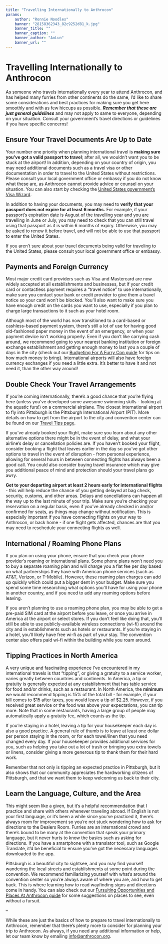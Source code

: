 ```yaml
---
title: "Travelling Internationally to Anthrocon"
params:
    author: "Ronnie Noodles"
    banner: "28158362343_82c9252d81_k.jpg"
    banner_title: ""
    banner_caption: ""
    banner_author: "AoLun"
    banner_url: ""
---
```


# Travelling Internationally to Anthrocon

As someone who travels internationally every year to attend Anthrocon, and has helped many furries from other continents do the same, I’d like to share some considerations and best practices for making sure you get here smoothly and with as few hiccups as possible. ***Remember that these are just general guidelines*** and may not apply to same to everyone, depending on your situation. Consult your government’s travel directions or guidelines if you have specific concerns!

## Ensure Your Travel Documents Are Up to Date

Your number one priority when planning international travel is **making sure you’ve got a valid passport to travel**; after all, we wouldn’t want you to be stuck at the airport! In addition, depending on your country of origin, you may need additional documents such as a travel visa or other documentation in order to travel to the United States without restrictions. Please consult your local government office or embassy if you do not know what these are, as Anthrocon cannot provide advice or counsel on your situation. You can also start by checking the [United States government’s Visa Wizard](https://travel.state.gov/content/travel/en/us-visas/visa-information-resources/wizard.html).

In addition to having your documents, you may need to **verify that your passport does not expire for at least 6 months.** For example, if your passport’s expiration date is August of the travelling year and you are travelling in June or July, you may need to check that you can still travel using that passport as it is within 6 months of expiry. Otherwise, you may be asked to renew it before travel, and will not be able to use that passport to enter the United States.

If you aren’t sure about your travel documents being valid for traveling to the United States, please consult your local government office or embassy.

## Payments and Foreign Currency

Most major credit card providers such as Visa and Mastercard are now widely accepted at all establishments and businesses, but if your credit card or contactless payment requires a “travel notice” to use internationally, make sure you contact your bank or credit provider to give them a travel notice so your card won’t be blocked. You’ll also want to make sure you have enough credit on the cards you want to use, especially if you plan to charge large transactions to it such as your hotel room.

Although most of the world has now transitioned to a card-based or cashless-based payment system, there’s still a lot of use for having good old-fashioned paper money in the event of an emergency, or when your payment device isn’t working properly. Even if you don’t like carrying cash around, we recommend going to your nearest banking institution or foreign exchange establishment and getting enough money to last you a couple of days in the city (check out our [Budgeting For A Furry Con guide](https://www.anthrocon.org/guides/budgeting-for-a-furry-con) for tips on how much money to bring). International airports will also have foreign currency exchanges if you need a little extra. It’s better to have it and not need it, than the other way around!

## Double Check Your Travel Arrangements

If you’re coming internationally, there’s a good chance that you’re flying here (unless you’ve developed some awesome swimming skills - looking at the aquatic furs!) on a commercial airplane. The closest international airport to fly into Pittsburgh is the Pittsburgh International Airport (PIT). More details on how to get from the airport to the city and convention center can be found on our [Travel Tips page](https://www.anthrocon.org/travel-tips#flying).

If you’ve already booked your flight, make sure you learn about any other alternative options there might be in the event of delay, and what your airline’s delay or cancellation policies are. If you haven’t booked your flight, consider booking a flight that leaves earlier in the day so you’ve got other options to travel in the event of disruption - from personal experience, allowing for several hours in between connecting flights has always been a good call. You could also consider buying travel insurance which may give you additional peace of mind and protection should your travel plans go awry.

**Get to your departing airport at least 2 hours early for international flights** - this will help reduce the chance of you getting delayed at bag check, security, customs, and other areas. Delays and cancellations can happen all the way up to the last minute of your trip. Make sure you’re checking your reservation on a regular basis, even if you’ve already checked in and/or confirmed for seats, as things may change without notification. This is especially important if you have connecting flights on your way to Anthrocon, or back home - if one flight gets affected, chances are that you may need to reschedule your connecting flights as well.

## International / Roaming Phone Plans

If you plan on using your phone, ensure that you check your phone provider’s roaming or international plans. Some phone plans won’t need you to buy a separate roaming plan and will charge you a flat fee per day based on what partnerships they have with American phone services (such as AT&T, Verizon, or T-Mobile). However, these roaming plan charges can add up quickly which could put a bigger dent in your budget. Make sure you spend some time researching what options you’ll have for using your phone in another country, and if you need to add any roaming options before leaving.

If you aren’t planning to use a roaming phone plan, you may be able to get a pre-paid SIM card at the airport before you leave, or once you arrive in America at the airport or select stores. If you don’t feel like doing that, you’ll still be able to use publicly-available wireless connections (wi-fi) around the city and in establishments such as hotels or restaurants. If you’re staying in a hotel, you’ll likely have free wi-fi as part of your stay. The convention center also offers paid wi-fi within the building while you roam around.

## Tipping Practices in North America

A very unique and fascinating experience I’ve encountered in my international travels is that “tipping”, or giving a gratuity to a service worker, varies greatly between countries and continents. In America, a tip or gratuity is generally expected at any establishment that has table service for food and/or drinks, such as a restaurant. In North America, the **minimum** we would recommend tipping is 15% of the total bill - for example, if your bill comes to $15 after taxes, you would leave a tip of $2.25. However, if you received great service or the food was above your expectations, you can tip more. Note that in some restaurants, having a large group of people may automatically apply a gratuity fee, which counts as the tip.

If you’re staying in a hotel, leaving a tip for your housekeeper each day is also a good practice. A general rule of thumb is to leave at least one dollar per person staying in the room, or for each towel/linen that you need changed every day. If your housekeeper provides additional services for you, such as helping you take out a lot of trash or bringing you extra towels or linens, consider giving a more generous tip to thank them for their hard work.

Remember that not only is tipping an expected practice in Pittsburgh, but it also shows that our community appreciates the hardworking citizens of Pittsburgh, and that we want them to keep welcoming us back to their city.

## Learn the Language, Culture, and the Area

This might seem like a given, but it’s a helpful recommendation that I practice and share with others whenever traveling abroad. If English is not your first language, or it’s been a while since you’ve practiced it, there’s always room for improvement so you’re not stuck wondering how to ask for directions to the Dealers Room. Furries are an international crowd and there’s bound to be many at the convention that speak your primary language, but it never hurts to know the basics such as asking for directions. If you have a smartphone with a translator tool, such as Google Translate, it’d be beneficial to ensure you’ve got the necessary languages downloaded to the app.

Pittsburgh is a beautiful city to sightsee, and you may find yourself wandering the local streets and establishments at some point during the convention. We recommend familiarizing yourself with what’s around the convention center so you’re always aware of where you are, and how to get back. This is where learning how to read wayfinding signs and directions come in handy. You can also check out our [Fursuiting Opportunities and Places At Anthrocon guide](https://www.anthrocon.org/guides/fursuiting-opportunities-and-activites-in-pittsburgh) for some suggestions on places to see, even without a fursuit.

–

While these are just the basics of how to prepare to travel internationally to Anthrocon, remember that there’s plenty more to consider for planning your trip to Anthrocon. As always, if you need any additional information or help, let our team know by emailing [info@anthrocon.org](mailto:info@anthrocon.org).
